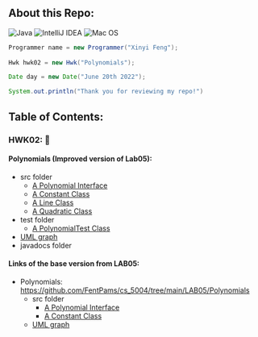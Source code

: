 ## About this Repo: 
![Java](https://img.shields.io/badge/java-%23ED8B00.svg?style=for-the-badge&logo=java&logoColor=white)
![IntelliJ IDEA](https://img.shields.io/badge/IntelliJIDEA-000000.svg?style=for-the-badge&logo=intellij-idea&logoColor=white)
![Mac OS](https://img.shields.io/badge/mac%20os-000000?style=for-the-badge&logo=macos&logoColor=F0F0F0)

```java
Programmer name = new Programmer("Xinyi Feng");
    
Hwk hwk02 = new Hwk("Polynomials");

Date day = new Date("June 20th 2022");

System.out.println("Thank you for reviewing my repo!")

```
 
## Table of Contents: 
    
### HWK02: 💯
#### Polynomials (Improved version of Lab05):
   - src folder 
      - [A Polynomial Interface](https://github.com/FentPams/cs_5004/blob/main/HWK02/Polynomials/src/Polynomial.java)
      - [A Constant Class](https://github.com/FentPams/cs_5004/blob/main/HWK02/Polynomials/src/Constant.java)
      - [A Line Class](https://github.com/FentPams/cs_5004/blob/main/HWK02/Polynomials/src/Line.java)
      - [A Quadratic Class](https://github.com/FentPams/cs_5004/blob/main/HWK02/Polynomials/src/Quadratic.java)
   - test folder 
      - [A PolynomialTest Class](https://github.com/FentPams/cs_5004/blob/main/HWK02/Polynomials/tests/PolynomialTest.java)
   - [UML graph](https://github.com/FentPams/cs_5004/blob/main/HWK02/Polynomials/Polynomials.png)
   - javadocs folder
     

#### Links of the base version from LAB05: 
  - Polynomials: https://github.com/FentPams/cs_5004/tree/main/LAB05/Polynomials
      - src folder 
         - [A Polynomial Interface](https://github.com/FentPams/cs_5004/blob/main/LAB05/Polynomials/src/Polynomial.java)
         - [A Constant Class](https://github.com/FentPams/cs_5004/blob/main/LAB05/Polynomials/src/Constant.java)
      - [UML graph](https://github.com/FentPams/cs_5004/blob/main/LAB05/Polynomials/Polynomials.png)
    
